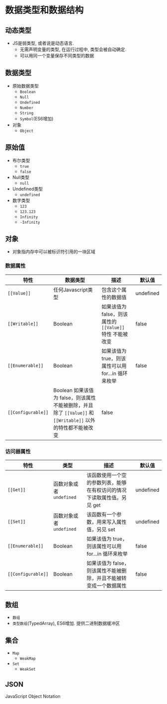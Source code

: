 # 数据类型和数据结构

## 动态类型

* JS是弱类型, 或者说是动态语言.
    - 无需声明变量的类型, 在运行过程中, 类型会被自动确定.
    - 可以用同一个变量保存不同类型的数据

## 数据类型

* 原始数据类型
    - `Boolean`
    - `Null`
    - `Undefined`
    - `Number`
    - `String`
    - `Symbol`(ES6增加)
* 对象
    - `Object`

## 原始值

* 布尔类型
    - `true`
    - `false`
* Null类型
    - `null`
* Undefined类型
    - `undefined`
* 数字类型
    - `123`
    - `123.123`
    - `Infinity`
    - `-Infinity`

## 对象

* 对象指内存中可以被标识符引用的一块区域

### 数据属性

|特性|数据类型|描述|默认值|
|---|-------|---|-----|
|`[[Value]]`|任何Javascript类型|包含这个属性的数据值|undefined|
|`[[Writable]]`|Boolean|如果该值为 false，则该属性的 `[[Value]]` 特性 不能被改变|	false|
|`[[Enumerable]]`|Boolean|如果该值为 true，则该属性可以用 for...in 循环来枚举|	false|
|`[[Configurable]]`|Boolean	如果该值为 false，则该属性不能被删除，并且 除了 `[[Value]]` 和 `[[Writable]]` 以外的特性都不能被改变|false|

### 访问器属性

|特性|类型|描述|默认值|
|---|-------|---|-----|
|`[[Get]]`|函数对象或者 `undefined`|该函数使用一个空的参数列表，能够在有权访问的情况下读取属性值。另见 get|undefined|
|`[[Set]]`|函数对象或者 `undefined`|该函数有一个参数，用来写入属性值，另见 set|	undefined|
|`[[Enumerable]]`|Boolean|如果该值为 true，则该属性可以用 for...in 循环来枚举|	false|
|`[[Configurable]]`|Boolean|如果该值为 false，则该属性不能被删除，并且不能被转变成一个数据属性|false|

## 数组

* `数组`
* `类型数组`(TypedArray), ES6增加. 提供二进制数据缓冲区

## 集合

* `Map`
    - `WeakMap`
* `Set`
    - `WeakSet`

## JSON

JavaScript Object Notation
